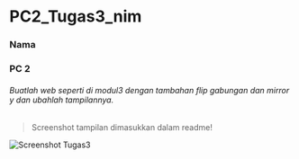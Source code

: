 # PC2_Tugas3_nim
### Nama
### PC 2


###### Buatlah web seperti di modul3 dengan tambahan flip gabungan dan mirror y dan ubahlah tampilannya.
> Screenshot tampilan dimasukkan dalam readme!

![Screenshot Tugas3](https://user-images.githubusercontent.com/74670022/196228998-7745e460-a1e0-4140-84c3-a7789b046171.jpg)

